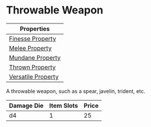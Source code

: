 # Throwable Weapon

| Properties                                                               |
| ------------------------------------------------------------------------ |
| [Finesse Property](../../Weapon%20Properties/Finesse%20Property.md)         |
| [Melee Property](../../Weapon%20Properties/Melee%20Property.md)             |
| [Mundane Property](../../Material%20Properties/Mundane%20Property.md) |
| [Thrown Property](../../Weapon%20Properties/Thrown%20Property.md)           |
| [Versatile Property](../../Weapon%20Properties/Versatile%20Property.md)     |

A throwable weapon, such as a spear, javelin, trident, etc.

| Damage Die | Item Slots | Price |
| ---------- | ---------- | ----- |
| d4         | 1          | 25    |
